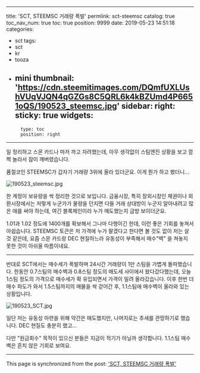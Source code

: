 
---
title: 'SCT, STEEMSC 거래량 폭발'
permlink: sct-steemsc
catalog: true
toc_nav_num: true
toc: true
position: 9999
date: 2019-05-23 14:51:18
categories:
- sct
tags:
- sct
- kr
- tooza
- mini
thumbnail: 'https://cdn.steemitimages.com/DQmfUXLUshVUqVJQN4qGZGs8C5QRL6k4kBZUmd4P6651oQS/190523_steemsc.jpg'
sidebar:
    right:
        sticky: true
widgets:
    -
        type: toc
        position: right
---


일 정리하고 스몬 카드나 마저 까고 자려했는데, 아무 생각없이 스팀엔진 상황을 보고 깜짝 놀라서 잠이 깨버렸습니다.

품절코인 STEEMSC가 갑자기 거래량 3위에 올라 있더군요. 이게 뭔가 하고 봤더니...

![190523_steemsc.jpg](https://cdn.steemitimages.com/DQmfUXLUshVUqVJQN4qGZGs8C5QRL6k4kBZUmd4P6651oQS/190523_steemsc.jpg)
<br>

한 계정이 보유량을 싹 정리한 것으로 보입니다. 금융시장, 특히 장외시장인 채권이나 외환시장에서는 저렇게 누군가가 물량을 던지면 다들 거래 상대방이 누군지 알아내려고 많은 애를 써야 하는데, 여긴 블록체인이라 누가 매도했는지 금방 보이더군요.

1.01과 1.02 정도에 1400개를 확보해서 그나마 다행이긴 한데, 이런 좋은 기회를 놓쳐서 아쉽습니다. STEEMSC 토큰은 저 가격에 누가 팔겠다고 한다면 볼 것도 없이 저는 살 것 같은데, 요즘 스몬 카드랑 DEC 현질하느라 유동성이 부족해서 매수"벽" 을 쳐놓지 못한 것이 아쉬울 따름이네요.

---

반대로 SCT에서는 매수세가 폭발하며 24시간 거래량이 1만 스팀을 가볍게 돌파했습니다. 한동안 0.7스팀의 매수벽과 0.8스팀 정도의 매도세 사이에서 왔다갔다했는데, 오늘 1스팀 정도의 가격으로 매수세가 확 유입되면서 가격이 밀려 올라갔습니다. 이후 한번 더 매수 파도가 와서 1.5스팀까지의 매물을 싹 걷어간 후, 1.1스팀에 매수벽이 올라와 있는 상황입니다.

![190523_SCT.jpg](https://cdn.steemitimages.com/DQmQRtn6KnoowPDXdxQSsFB6favTu2aXAAi1eiwdq2Cxa98/190523_SCT.jpg)
<br>

일단 저는 유동성 마련을 위해 약간은 매도했지만, 나머지로는 추세를 관망하기로 했습니다. DEC 현질도 충분히 했고...

다만 "원금회수" 목적이 있으신 분들은 지금이 적기가 아닐까 생각합니다. 1.1스팀 매수벽은 흔치 않은 기회로 보여요.

- - -

This page is synchronized from the post: ['SCT, STEEMSC 거래량 폭발'](https://steemit.com/@glory7/sct-steemsc)
